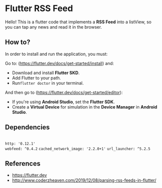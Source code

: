 # Flutter RSS Feed

Hello! This is a flutter code that implements a **RSS Feed** into a listView, so you can tap any news and read it in the browser.

## How to?

In order to install and run the application, you must:

Go to: (https://flutter.dev/docs/get-started/install) and:
- Download and install **Flutter SKD**.
- Add Flutter to your path.
- Run`flutter doctor` in your terminal.

And then go to (https://flutter.dev/docs/get-started/editor):
- If you're using **Android Studio**, set the **Flutter SDK**.
- Create a **Virtual Device** for simulation in the **Device Manager** in **Android Studio**.

## Dependencies 

 <br>`http: '0.12.1'`</br>
 `webfeed: ^0.4.2`
 `cached_network_image: '2.2.0+1'`
 `url_launcher: ^5.2.5`

## References

- https://flutter.dev
- http://www.coderzheaven.com/2019/12/08/parsing-rss-feeds-in-flutter/

